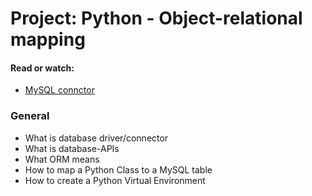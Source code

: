 # Project: Python - Object-relational mapping

#### Read or watch:

- [MySQL connctor](https://realpython.com/python-mysql/)

### General
- What is database driver/connector
- What is database-APIs
- What ORM means
- How to map a Python Class to a MySQL table
- How to create a Python Virtual Environment